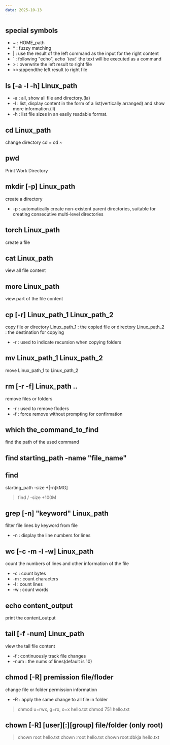 ```yaml
---
data: 2025-10-13
---
```

## special symbols
- ~ : HOME_path
- \* : fuzzy matching
- | : use the result of the left command as the input for the right content
- \` : following "echo", *echo \`text\`* the text will be executed as a command
- \> : overwrite the left result to right file
- \>>:appendthe left result to right file
## **ls** \[-a -l -h\] Linux_path

- -a : all,  show all file and directory.(la)
- -l : list, display content in the form of a list(vertically arranged) 
  and show more information.(ll)
- -h : list file sizes in an easily readable format.

## **cd** Linux_path
change directory
cd = cd ~
## **pwd**
Print Work Directory
## **mkdir** \[-p\] Linux_path
create a directory
- -p : automatically create non-existent parent directories, suitable for creating consecutive multi-level directories
## **torch** Linux_path
create a file

## **cat** Linux_path
view all file content
## **more** Linux_path
view part of the file content
## **cp** \[-r\] Linux_path_1 Linux_path_2
copy file or directory
Linux_path_1 : the copied file or directory
Linux_path_2 : the destination for copying
- -r : used to indicate recursion when copying folders
## **mv** Linux_path_1 Linux_path_2
move Linux_path_1 to Linux_path_2
## **rm** \[-r -f\] Linux_path ..
remove files or folders
- -r : used to remove floders
- -f : force remove without prompting for confirmation
## **which** the_command_to_find
find the path of the used command
## **find** starting_path -name "file_name"
## **find**
starting_path -size +|-n[kMG]
> find / -size +100M
## **grep**  \[-n\] "keyword" Linux_path
filter file lines by keyword from file
- -n : display the line numbers for lines
## **wc** \[-c -m -l -w\] Linux_path
count the numbers of lines and other information of the file
- -c : count bytes
- -m : count characters
- -l : count lines
- -w : count words
## echo content_output
print the content_output
## tail \[-f -num\] Linux_path
view the tail file content
- -f : continuously track file changes
- -num : the nums of lines(default is 10)
## chmod \[-R\] premission file/floder
change file or folder permission information
- -R : apply the same change to all file in folder
> chmod u=rwx, g=rx, o=x hello.txt
> chmod 751 hello.txt
## chown \[-R\] \[user\]\[:\]\[group\] file/folder (only root)
> chown root hello.txt
> chown :root hello.txt
> chown root:dbkja hello.txt